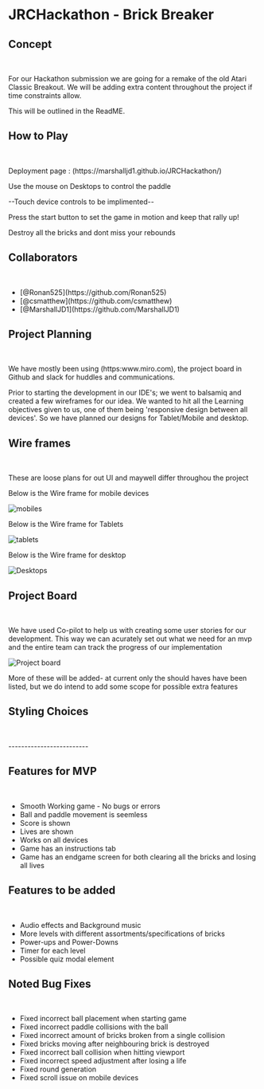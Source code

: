 # JRCHackathon - Brick Breaker

## Concept 

<br>

<p>For our Hackathon submission we are going for a remake of the old Atari Classic Breakout.
We will be adding extra content throughout the project if time constraints allow.</p> 
<p>This will be outlined in the ReadME.</p>



## How to Play

<br>

<p> Deployment page : (https://marshalljd1.github.io/JRCHackathon/)
<p> Use the mouse on Desktops to control the paddle </p>
<p> --Touch device controls to be implimented--</p>
<p> Press the start button to set the game in motion and keep that rally up!</p>
<p>Destroy all the bricks and dont miss your rebounds</p> 


## Collaborators

<br>

<p>
<ul>
<li>[@Ronan525](https://github.com/Ronan525)</li>
<li>[@csmatthew](https://github.com/csmatthew)</li>
<li>[@MarshallJD1](https://github.com/MarshallJD1)</li>
</ul>

## Project Planning 

<br>
<p>
 We have mostly been using (https:www.miro.com), the project board in Github and slack for huddles and communications.
</p>
<p>
  Prior to starting the development in our IDE's; we went to balsamiq and created a few wireframes for our idea.
  We wanted to hit all the Learning objectives given to us, one of them being 'responsive design between all devices'.
  So we have planned our designs for Tablet/Mobile and desktop.
</p>

## Wire frames

<br>

<p>These are loose plans for out UI and maywell differ throughou the project</p>

<p> Below is the Wire frame for mobile devices</p>

![mobiles](https://github.com/user-attachments/assets/a8fc86f1-d33d-4fd5-b54b-8430e3e87e98)

<p>Below is the Wire frame for Tablets</p>

![tablets](https://github.com/user-attachments/assets/3dc83c96-203e-44e0-8177-0abe369c1534)

<p> Below is the Wire frame for desktop</p>

![Desktops](https://github.com/user-attachments/assets/ff14b953-41b4-4e0e-a6bc-3938411cb3d8)


## Project Board

<br>

<p> We have used Co-pilot to help us with creating some user stories for our development.
This way we can acurately set out what we need for an mvp and the entire team can track the 
progress of our implementation </p>

![Project board](https://github.com/user-attachments/assets/07dbce0e-da92-48cd-adf8-47c2220fb6bc)


<p>More of these will be added- at current only the should haves have been listed, but we do intend to add some scope for possible extra features </p>


## Styling Choices

<br>

<p> -------------------------</p>




## Features for MVP

<br>

<ul>
  <li>Smooth Working game - No bugs or errors</li>
  <li>Ball and paddle movement is seemless</li>
  <li>Score is shown</li>
  <li>Lives are shown</li>
  <li>Works on all devices</li>
  <li>Game has an instructions tab</li>
  <li>Game has an endgame screen for both clearing all the bricks and losing all lives</li>
</ul>


## Features to be added

<br>

<ul>
  <li>Audio effects and Background music</li>
  <li>More levels with different assortments/specifications of bricks</li>
  <li>Power-ups and Power-Downs </li>
  <li>Timer for each level</li>
  <li>Possible quiz modal element</li>
</ul>

## Noted Bug Fixes  

<br>

<ul>
 <li>Fixed incorrect ball placement when starting game</li>
 <li>Fixed incorrect paddle collisions with the ball</li>
 <li>Fixed incorrect amount of bricks broken from a single collision</li>
 <li>Fixed bricks moving after neighbouring brick is destroyed</li>
 <li>Fixed incorrect ball collision when hitting viewport</li>
 <li>Fixed incorrect speed adjustment after losing a life</li>
 <li>Fixed round generation</li>
 <li>Fixed scroll issue on mobile devices</li>
</ul>
